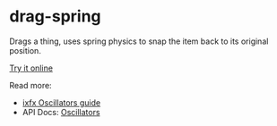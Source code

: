 # drag-spring

Drags a thing, uses spring physics to snap the item back to its original position.

[Try it online](https://clinth.github.io/ixfx-demos/pointer/drag-spring/)


Read more:
* [ixfx Oscillators guide](https://clinth.github.io/ixfx-docs/modulation/oscillator/)
* API Docs: [Oscillators](https://clinth.github.io/ixfx/modules/Modulation.Oscillators.html)